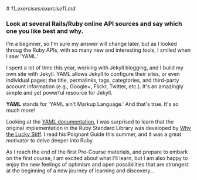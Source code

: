 *# 11_exercises/exercise11.md*

### Look at several Rails/Ruby online API sources and say which one you like best and why.

I'm a beginner, so I'm sure my answer will change later, but as I looked throug the Ruby APIs, with so many new and interesting tools, I smiled when I saw 'YAML.'

I spent a lot of time this year, working with Jekyll blogging, and I build my own site with Jekyll. YAML allows Jekyll to configure their sites, or even individual pages; the title, permalinks, tags, categtories, and third-party account information (e.g., Google+, Flickr, Twitter, etc.). It's an amazingly simple and yet powerful resource for Jekyll.

**YAML** stands for 'YAML ain't Markup Language.' And that's true. It's so much more! 

Looking at the [YAML documentation](http://ruby-doc.org/stdlib-2.1.3/libdoc/yaml/rdoc/YAML.html), I was surprised to learn that the original implementation in the Ruby Standard Library was developed by [Why the Lucky Stiff](http://mislav.uniqpath.com/poignant-guide/). I read his Poignant Guide this summer, and it was a great motivator to delve deeper into Ruby.

As I reach the end of the first Pre-Course materials, and prepare to embark on the first course, I am excited about what I'll learn, but I am also happy to enjoy the new feelings of optimism and open possibilities that are strongest at the beginning of a new journey of learning and discovery...

